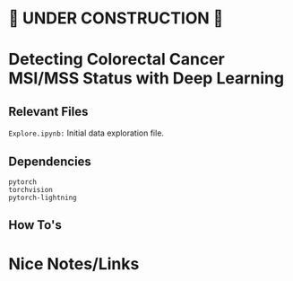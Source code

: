 # 🚧 UNDER CONSTRUCTION 🚧


# Detecting Colorectal Cancer MSI/MSS Status with Deep Learning


## Relevant Files
`Explore.ipynb:` Initial data exploration file.

## Dependencies
```
pytorch
torchvision
pytorch-lightning
```

## How To's

# Nice Notes/Links

